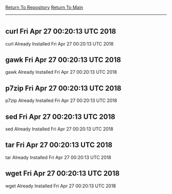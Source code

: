 [Return To Repository](https://github.com/deathbybandaid/piholeparser/)
[Return To Main](https://github.com/deathbybandaid/piholeparser/blob/master/RecentRunLogs/Mainlog.md)
____________________________________
# 
## curl Fri Apr 27 00:20:13 UTC 2018
curl Already Installed Fri Apr 27 00:20:13 UTC 2018
## gawk Fri Apr 27 00:20:13 UTC 2018
gawk Already Installed Fri Apr 27 00:20:13 UTC 2018
## p7zip Fri Apr 27 00:20:13 UTC 2018
p7zip Already Installed Fri Apr 27 00:20:13 UTC 2018
## sed Fri Apr 27 00:20:13 UTC 2018
sed Already Installed Fri Apr 27 00:20:13 UTC 2018
## tar Fri Apr 27 00:20:13 UTC 2018
tar Already Installed Fri Apr 27 00:20:13 UTC 2018
## wget Fri Apr 27 00:20:13 UTC 2018
wget Already Installed Fri Apr 27 00:20:13 UTC 2018
